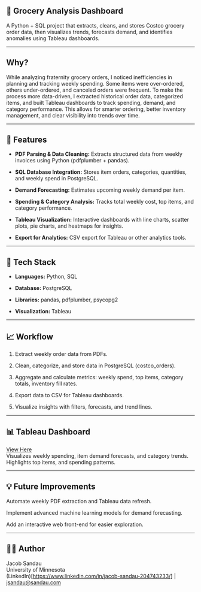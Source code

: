 ## 🛒 Grocery Analysis Dashboard
A Python + SQL project that extracts, cleans, and stores Costco grocery order data, then visualizes trends, forecasts demand, and identifies anomalies using Tableau dashboards.

---

## Why?
While analyzing fraternity grocery orders, I noticed inefficiencies in planning and tracking weekly spending. Some items were over-ordered, others under-ordered, and canceled orders were frequent. To make the process more data-driven, I extracted historical order data, categorized items, and built Tableau dashboards to track spending, demand, and category performance. This allows for smarter ordering, better inventory management, and clear visibility into trends over time.

---

## 🚀 Features

- **PDF Parsing & Data Cleaning:** Extracts structured data from weekly invoices using Python (pdfplumber + pandas).   
 
- **SQL Database Integration:** Stores item orders, categories, quantities, and weekly spend in PostgreSQL.   

- **Demand Forecasting:** Estimates upcoming weekly demand per item.  

- **Spending & Category Analysis:** Tracks total weekly cost, top items, and category performance.   
  
- **Tableau Visualization:** Interactive dashboards with line charts, scatter plots, pie charts, and heatmaps for insights.   

- **Export for Analytics:** CSV export for Tableau or other analytics tools. 

---

## 🧰 Tech Stack

- **Languages:** Python, SQL   

- **Database:** PostgreSQL    

- **Libraries:** pandas, pdfplumber, psycopg2    
  
- **Visualization:** Tableau   

---

## 📈 Workflow

1. Extract weekly order data from PDFs.   

2. Clean, categorize, and store data in PostgreSQL (costco_orders).   

3. Aggregate and calculate metrics: weekly spend, top items, category totals, inventory fill rates.   

4. Export data to CSV for Tableau dashboards.      
 
5. Visualize insights with filters, forecasts, and trend lines.   

---

## 📊 Tableau Dashboard    
[View Here](https://public.tableau.com/views/GroceryData_17614263618620/Dashboard2?:language=en-US&:sid=&:redirect=auth&:display_count=n&:origin=viz_share_link)   
Visualizes weekly spending, item demand forecasts, and category trends.   
Highlights top items, and spending patterns.     

---

## 💡 Future Improvements

Automate weekly PDF extraction and Tableau data refresh.   

Implement advanced machine learning models for demand forecasting.   

Add an interactive web front-end for easier exploration.   

---

## 👨‍💻 Author
Jacob Sandau   
University of Minnesota   
(LinkedIn)[https://www.linkedin.com/in/jacob-sandau-204743233/] | jsandau@sandau.com
